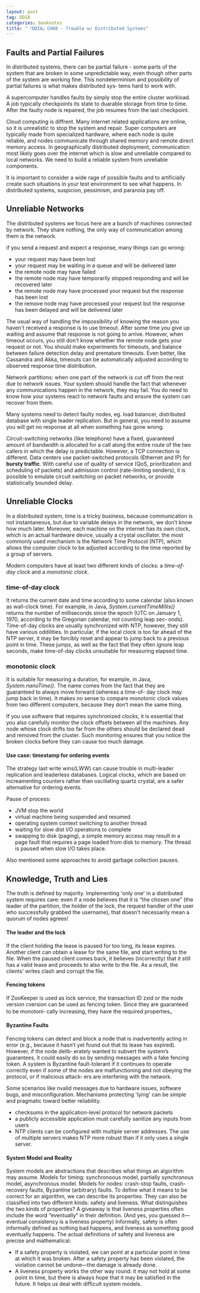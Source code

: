 ```yaml
---
layout: post
tag: DDIA
categories: booknotes
title: "『DDIA』CH08 - Trouble w/ Distributed Systems"
---
```


## Faults and Partial Failures
In distributed systems, there can be partial failure - some parts of the system that are broken in some unpredictable way, even though other parts of the system are working fine. This nondeterminism and possibility of partial failures is what makes distributed sys‐ tems hard to work with.

A supercomputer handles faults by simply stop the entire cluster workload. A job typically checkpoints its state to duarable storage from time to time. After the faulty node is repaired, the job resumes from the last checkpoint.

Cloud computing is diffrent. Many internet related applications are online, so it is unrealistic to stop the system and repair. Super computers are typically made from specialized hardware, where each node is quite reliable, and nodes communicate through shared memory and remote direct memory access. In geographically distributed deployment, communication most likely goes over the internet which is slow and unreliable compared to local networks. We need to build a reliable system from unreliable components. 

It is important to consider a wide rage of possible faults and to artificially create such situations in your test environment to see what happens. In distributed systems, suspicion, pessimism, and paranoia pay off.
<!--more-->
## Unreliable Networks
The distributed systems we focus here are a bunch of machines connected by network. They share nothing, the only way of communication among them is the network.

if you send a request and expect a response, many things can go wrong:
* your request may have been lost
* your request may be waiting in a queue and will be delivered later
* the remote node may have failed 
* the remote node may have temporarily stopped responding and will be recovered later
* the remote node may have processed your request but the response has been lost
* the remove node may have processed your request but the response has been delayed and will be delivered later

The usual way of handling the impossibility of knowing the reason you haven't received a response is to use timeout. After some time you give up waiting and assume that response is not going to arrive. However, when timeout occurs, you still don't know whether the remote node gets your request or not. You should make experiments for timeouts, and balance between failure detection delay and premature timeouts. Even better, like Cassandra and Akka, timeouts can be automatically adjusted according to observed response time distribution.

Network partitions: when one part of the network is cut off from the rest due to network issues. Your system should handle the fact that whenever any communications happen in the network, they may fail. You do need to know how your systems react to network faults and ensure the system can recover from them.

Many systems need to detect faulty nodes, eg. load balancer, distributed database with single leader replication. But in general, you need to assume you will get no response at all when something has gone wrong.

Circuit-switching networks (like telephone) have a fixed, guaranteed amount of bandwidth is allocated for a call along the entire route of the two callers in which the delay is predictable. However, a TCP connection is different. Data centers use packet-switched protocols (Ethernet and IP) for **bursty traffic**. With careful use of quality of service (QoS, prioritization and scheduling of packets) and admission control (rate-limiting senders), it is possible to emulate circuit switching on packet networks, or provide statistically bounded delay.

## Unreliable Clocks
In a distributed system, time is a tricky business, because communication is not instantaneous, but due to variable delays in the network, we don’t know how much later. Moreover, each machine on the internet has its own clock, which is an actual hardware device, usually a crystal oscillator. the most commonly used mechanism is the Network Time Protocol (NTP), which allows the computer clock to be adjusted according to the time reported by a group of servers.

Modern computers have at least two different kinds of clocks: a *time-of-day clock* and a *monotonic clock*.
### time-of-day clock
It returns the current date and time according to some calendar (also known as wall-clock time). For example, in Java, *System.currentTimeMillis()* returns the number of milliseconds since the epoch (UTC on January 1, 1970, according to the Gregorian calendar, not counting leap sec‐ onds). Time-of-day clocks are usually synchronized with NTP, however, they still have various oddilities. In particular, if the local clock is too far ahead of the NTP server, it may be forcibly reset and appear to jump back to a previous point in time. These jumps, as well as the fact that they often ignore leap seconds, make time-of-day clocks unsuitable for measuring elapsed time.

### monotonic clock
It is suitable for measuring a duration, for example, in Java, *System.nanoTime()*. The name comes from the fact that they are guaranteed to always move forward (whereas a time-of- day clock may jump back in time). 
It makes no sense to compare monotonic clock values from two different computers, because they don’t mean the same thing. 

If you use software that requires synchronized clocks, it is essential that you also carefully monitor the clock offsets between all the machines. Any node whose clock drifts too far from the others should be declared dead and removed from the cluster. Such monitoring ensures that you notice the broken clocks before they can cause too much damage.

#### Use case: timestamp for ordering events
The strategy last write wins(LWW) can cause trouble in multi-leader replication and leaderless databases. Logical clocks, which are based on increamenting counters rather than oscillating quartz crystal, are a safer alternative for ordering events.

Pause of process:
* JVM stop the world
* virtual machine being suspended and resumed
* operating system context switching to another thread
* waiting for slow dist I/O operations to complete
* swapping to disk (paging), a simple memory access may result in a page fault that requires a page loaded from disk to memory. The thread is paused when slow I/O takes place.

Also mentioned some approaches to avoid garbage collection pauses.

## Knowledge, Truth and Lies
The truth is defined by majority. 
Implementing 'only one' in a distributed system requires care: even if a node believes that it is “the chosen one” (the leader of the partition, the holder of the lock, the request handler of the user who successfully grabbed the username), that doesn’t necessarily mean a quorum of nodes agrees! 
#### The leader and the lock
If the client holding the lease is paused for too long, its lease expires. Another client can obtain a lease for the same file, and start writing to the file. When the paused client comes back, it believes (incorrectly) that it still has a valid lease and proceeds to also write to the file. As a result, the clients’ writes clash and corrupt the file.
#### Fencing tokens
If ZooKeeper is used as lock service, the transaction ID zxid or the node version cversion can be used as fencing token. Since they are guaranteed to be monotoni‐ cally increasing, they have the required properties。
#### Byzantine Faults
Fencing tokens can detect and block a node that is inadvertently acting in error (e.g., because it hasn’t yet found out that its lease has expired). However, if the node delib‐ erately wanted to subvert the system’s guarantees, it could easily do so by sending messages with a fake fencing token.
A system is Byzantine fault-tolerant if it continues to operate correctly even if some of the nodes are malfunctioning and not obeying the protocol, or if malicious attack‐ ers are interfering with the network. 

Some scenarios like nvalid messages due to hardware issues, software bugs, and misconfiguration. Mechanisms protecting 'lying' can be simple and pragmatic toward better reliability.
* checksums in the application-level protocol for network packets
* a publicly accessible application must carefully sanitize any inputs from users
* NTP clients can be configured with multiple server addresses. The use of multiple servers makes NTP more robust than if it only uses a single server.

#### System Model and Reality
System models are abstractions that describes what things an algorithm may assume.
Models for timing: synchronoous model, partially synchronous model, asynchronous model.
Models for nodes: crash-stop faults, crash-recovery faults, Byzantine (arbitrary) faults.
To define what it means to be correct for an algorithm, we can describe its properties. They can also be classified into two different kinds: safety and liveness. What distinguishes the two kinds of properties? A giveaway is that liveness properties often include the word “eventually” in their definition. (And yes, you guessed it— eventual consistency is a liveness property) Informally, safety is often informally defined as nothing bad happens, and liveness as something good eventually happens. The actual definitions of safety and liveness are precise and mathematical:
* If a safety property is violated, we can point at a particular point in time at which it was broken. After a safety property has been violated, the violation cannot be undone—the damage is already done.
* A liveness property works the other way round: it may not hold at some point in time, but there is always hope that it may be satisfied in the future.
It helps us deal with difficult system models.

